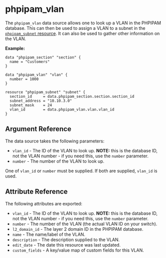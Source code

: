 # phpipam_vlan

The `phpipam_vlan` data source allows one to look up a VLAN in the PHPIPAM
database. This can then be used to assign a VLAN to a subnet in the
[`phpipam_subnet` resource](../resources/subnet.md). It can also be used
to gather other information on the VLAN.

**Example:**

```hcl
data "phpipam_section" "section" {
  name = "Customers"
}

data "phpipam_vlan" "vlan" {
  number = 1000
}

resource "phpipam_subnet" "subnet" {
  section_id     = data.phpipam_section.section.section_id
  subnet_address = "10.10.3.0"
  subnet_mask    = 24
  vlan_id        = data.phpipam_vlan.vlan.vlan_id
}
```

## Argument Reference

The data source takes the following parameters:

- `vlan_id` - The ID of the VLAN to look up. **NOTE:** this is the database ID,
   not the VLAN number - if you need this, use the `number` parameter.
- `number` - The number of the VLAN to look up.

One of `vlan_id` or `number` must be supplied. If both are supplied,
`vlan_id` is used.

## Attribute Reference

The following attributes are exported:

- `vlan_id` - The ID of the VLAN to look up. **NOTE:** this is the database ID,
  not the VLAN number - if you need this, use the `number` parameter.
- `number` - The number of the VLAN (the actual VLAN ID on your switch).
- `l2_domain_id` - The layer 2 domain ID in the PHPIPAM database.
- `name` - The name/label of the VLAN.
- `description` - The description supplied to the VLAN.
- `edit_date` - The date this resource was last updated.
- `custom_fields` - A key/value map of custom fields for this VLAN.
